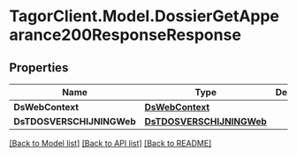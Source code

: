 # TagorClient.Model.DossierGetAppearance200ResponseResponse

## Properties

Name | Type | Description | Notes
------------ | ------------- | ------------- | -------------
**DsWebContext** | [**DsWebContext**](DsWebContext.md) |  | [optional] 
**DsTDOSVERSCHIJNINGWeb** | [**DsTDOSVERSCHIJNINGWeb**](DsTDOSVERSCHIJNINGWeb.md) |  | [optional] 

[[Back to Model list]](../README.md#documentation-for-models) [[Back to API list]](../README.md#documentation-for-api-endpoints) [[Back to README]](../README.md)

